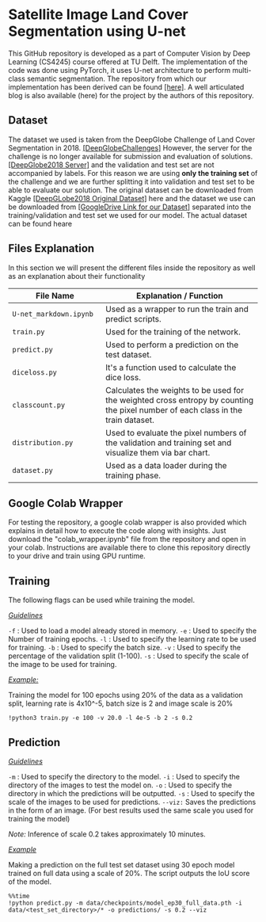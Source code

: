 ﻿# Satellite Image Land Cover Segmentation using U-net 

This GitHub repository is developed as a part of Computer Vision by Deep Learning (CS4245) course offered at TU Delft. The implementation of the code was done using PyTorch, it uses U-net architecture to perform multi-class semantic segmentation.  The repository from which our implementation has been derived can be found [[here]](https://github.com/milesial/Pytorch-UNet). A well articulated blog is also available (here) for the project by the authors of this repository.

## Dataset
The dataset we used is taken from the DeepGlobe Challenge of Land Cover Segmentation in 2018. [[DeepGlobeChallenges]](http://deepglobe.org/challenge.html)  However, the server for the challenge is no longer available for submission and evaluation of solutions. [[DeepGlobe2018 Server]](https://competitions.codalab.org/competitions/18468) and the validation and test set are not accompanied by labels. For this reason we are using **only the training set**  of the challenge and we are further splitting it into validation and test set to be able to evaluate our solution.  The original dataset can be downloaded from Kaggle [[DeepGLobe2018 Original Dataset]](https://www.kaggle.com/balraj98/deepglobe-land-cover-classification-dataset) here and the dataset we use can be downloaded from [[GoogleDrive Link for our Dataset]](__) separated into the training/validation and test set we used for our model. The actual dataset can be found heare 

## Files Explanation
In this section we will present the different files inside the repository as well as an explanation about their functionality


|File Name| Explanation / Function |
|---------|------------|
|`U-net_markdown.ipynb`<img width=90/>| Used as a wrapper to run the train and predict scripts.|
|`train.py` | Used for the training of the network.  |
|`predict.py`|Used to perform a prediction on the test dataset. |
|`diceloss.py` | It's a function used to calculate the dice loss.|
|`classcount.py`| Calculates the weights to be used for the weighted cross entropy by counting the pixel number of each class in the train dataset.|
|`distribution.py`| Used to evaluate the pixel numbers of the validation and training set and visualize them via  bar chart.|
|`dataset.py`| Used as a data loader during the training phase.|

## Google Colab Wrapper
For testing the repository, a google colab wrapper is also provided which explains in detail how to execute the code along with insights. Just download the "colab_wrapper.ipynb" file from the repository and open in your colab. Instructions are available there to clone this repository directly to your drive and train using GPU runtime.

## Training

The following flags can be used while training the model.

<ins>_Guidelines_<ins>

`-f` : Used to load a model already stored in memory.
`-e` : Used to specify the Number of training epochs.
`-l` : Used to specify the learning rate to be used for training.
`-b` : Used to specify the batch size.
`-v` : Used to specify the percentage of the validation split (1-100).
`-s` : Used to specify the scale of the image to be used for training.

<ins>_Example:_<ins/>

Training the model for 100 epochs using 20% of the data as a validation split, learning rate is 4x10^-5, batch size is 2 and image scale is 20%

`!python3 train.py -e 100 -v 20.0 -l 4e-5 -b 2 -s 0.2`

## Prediction
<ins>_Guidelines_<ins>

`-m` : Used to specify the directory to the model.
`-i` : Used to specify the directory of the images to test the model on.
`-o` : Used to specify the directory in which the predictions will be outputted.
`-s` : Used to specify the scale of the images to be used for predictions.
`--viz:` Saves the predictions in the form of an image.
(For best results used the same scale you used for training the model)

_Note:_ Inference of scale 0.2 takes approximately 10 minutes.

<ins>_Example_<ins>

Making a prediction on the full test set dataset using 30 epoch model trained on full data using a scale of 20%. The script  outputs the IoU score of the model.

```
%%time
!python predict.py -m data/checkpoints/model_ep30_full_data.pth -i data/<test_set_directory>/* -o predictions/ -s 0.2 --viz
```


